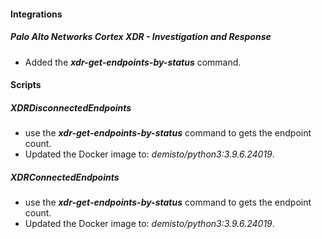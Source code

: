 
#### Integrations
##### Palo Alto Networks Cortex XDR - Investigation and Response
- Added the ***xdr-get-endpoints-by-status*** command.

#### Scripts
##### XDRDisconnectedEndpoints
- use the ***xdr-get-endpoints-by-status*** command to gets the endpoint count.
- Updated the Docker image to: *demisto/python3:3.9.6.24019*.
##### XDRConnectedEndpoints
- use the ***xdr-get-endpoints-by-status*** command to gets the endpoint count.
- Updated the Docker image to: *demisto/python3:3.9.6.24019*.

